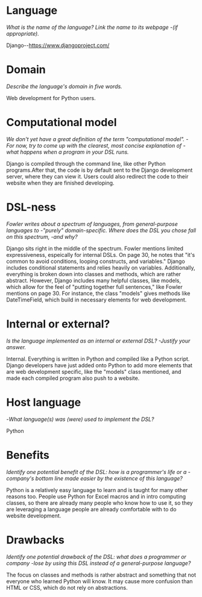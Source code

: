 # Language
_What is the name of the language? Link the name to its webpage 
-(if appropriate)._

Django--https://www.djangoproject.com/


# Domain
_Describe the language's domain in five words._

Web development for Python users.


# Computational model
_We don't yet have a great definition of the term "computational model". 
-For now, try to come up with the clearest, most concise explanation of 
-what happens when a program in your DSL runs._

Django is compiled through the command line, like other Python programs.After 
that, the code is by default sent to the Django development server, where they 
can view it. Users could also redirect the code to their website when they are 
finished developing.


# DSL-ness
_Fowler writes about a spectrum of languages, from general-purpose languages to 
-"purely" domain-specific. Where does the DSL you chose fall on this spectrum, 
-and why?_ 

Django sits right in the middle of the spectrum. Fowler mentions limited
expressiveness, espeically for internal DSLs. On page 30, he notes that "it's
common to avoid conditions, looping constructs, and variables." Django includes 
conditional statements and relies heavily on variables. Additionally,
everything is broken down into classes and methods, which are rather abstract.
However, Django includes many helpful classes, like models, which allow for the
feel of "putting together full sentences," like Fowler mentions on page 30. For
instance, the class "models" gives methods like DateTimeField, which build in
necessary elements for web development.


# Internal or external?
_Is the language implemented as an internal or external DSL? 
-Justify your answer._

Internal. Everything is written in Python and compiled like a Python script.
Django developers have just added onto Python to add more elements that are web
development specific, like the "models" class mentioned, and made each compiled
program also push to a website.


# Host language
-_What language(s) was (were) used to implement the DSL?_

Python


# Benefits
_Identify one potential benefit of the DSL: how is a programmer's life or a 
-company's bottom line made easier by the existence of this language?_

Python is a relatively easy language to learn and is taught for many other
reasons too. People use Python for Excel macros and in intro computing classes, 
so there are already many people who know how to use it, so they are leveraging
a language people are already comfortable with to do website development.


# Drawbacks
_Identify one potential drawback of the DSL: what does a programmer or company 
-lose by using this DSL instead of a general-purpose language?_

The focus on classes and methods is rather abstract and something that not
everyone who learned Python will know. It may cause more confusion than HTML or
CSS, which do not rely on abstractions.
